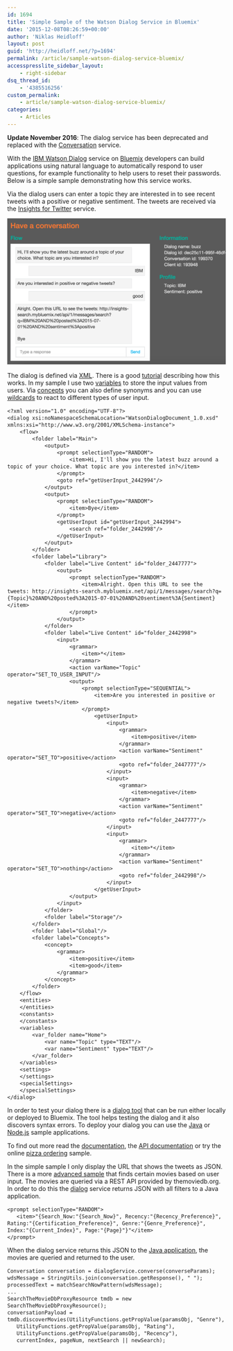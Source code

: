 ```yaml
---
id: 1694
title: 'Simple Sample of the Watson Dialog Service in Bluemix'
date: '2015-12-08T08:26:59+00:00'
author: 'Niklas Heidloff'
layout: post
guid: 'http://heidloff.net/?p=1694'
permalink: /article/sample-watson-dialog-service-bluemix/
accesspresslite_sidebar_layout:
    - right-sidebar
dsq_thread_id:
    - '4385516256'
custom_permalink:
    - article/sample-watson-dialog-service-bluemix/
categories:
    - Articles
---
```


**Update November 2016**: The dialog service has been deprecated and replaced with the [Conversation](https://console.ng.bluemix.net/catalog/services/conversation/) service.

With the [IBM Watson Dialog](http://www.ibm.com/smarterplanet/us/en/ibmwatson/developercloud/dialog.html) service on [Bluemix](https://bluemix.net) developers can build applications using natural language to automatically respond to user questions, for example functionality to help users to reset their passwords. Below is a simple sample demonstrating how this service works.

Via the dialog users can enter a topic they are interested in to see recent tweets with a positive or negative sentiment. The tweets are received via the [Insights for Twitter](https://www.ng.bluemix.net/docs/#services/Twitter/index.html) service.

![image](/assets/img/2015/12/dialogsimple.png)

The dialog is defined via [XML](http://www.ibm.com/smarterplanet/us/en/ibmwatson/developercloud/doc/dialog/layout_layout.shtml). There is a good [tutorial](http://www.ibm.com/smarterplanet/us/en/ibmwatson/developercloud/doc/dialog/tutorial_advanced.shtml) describing how this works. In my sample I use two [variables](http://www.ibm.com/smarterplanet/us/en/ibmwatson/developercloud/doc/dialog/layout_layout.shtml#layout_variables) to store the input values from users. Via [concepts](http://www.ibm.com/smarterplanet/us/en/ibmwatson/developercloud/doc/dialog/layout_layout.shtml#layout_concept) you can also define synonyms and you can use [wildcards](http://www.ibm.com/smarterplanet/us/en/ibmwatson/developercloud/doc/dialog/layout_layout.shtml#layout_input__wildcards_desc) to react to different types of user input.

```
<?xml version="1.0" encoding="UTF-8"?>
<dialog xsi:noNamespaceSchemaLocation="WatsonDialogDocument_1.0.xsd" xmlns:xsi="http://www.w3.org/2001/XMLSchema-instance">
    <flow>
        <folder label="Main">
            <output>
                <prompt selectionType="RANDOM">
                    <item>Hi, I'll show you the latest buzz around a topic of your choice. What topic are you interested in?</item>
                </prompt>
                <goto ref="getUserInput_2442994"/>
            </output>
            <output>
                <prompt selectionType="RANDOM">
                    <item>Bye</item>
                </prompt>
                <getUserInput id="getUserInput_2442994">
                    <search ref="folder_2442998"/>
                </getUserInput>
            </output>
        </folder>
        <folder label="Library">
            <folder label="Live Content" id="folder_2447777">
                <output>
                    <prompt selectionType="RANDOM">
                        <item>Alright. Open this URL to see the tweets: http://insights-search.mybluemix.net/api/1/messages/search?q={Topic}%20AND%20posted%3A2015-07-01%20AND%20sentiment%3A{Sentiment}</item>
                    </prompt>
                </output>
            </folder>
            <folder label="Live Content" id="folder_2442998">
                <input>
                    <grammar>
                        <item>*</item>
                    </grammar>
                    <action varName="Topic" operator="SET_TO_USER_INPUT"/>
                    <output>
                        <prompt selectionType="SEQUENTIAL">
                            <item>Are you interested in positive or negative tweets?</item>
                        </prompt>
                            <getUserInput>
                                <input>
                                    <grammar>
                                        <item>positive</item>
                                    </grammar>
                                    <action varName="Sentiment" operator="SET_TO">positive</action>
                                    <goto ref="folder_2447777"/>
                                </input>
                                <input>
                                    <grammar>
                                        <item>negative</item>
                                    </grammar>
                                    <action varName="Sentiment" operator="SET_TO">negative</action>
                                    <goto ref="folder_2447777"/>
                                </input>
                                <input>
                                    <grammar>
                                        <item>*</item>
                                    </grammar>
                                    <action varName="Sentiment" operator="SET_TO">nothing</action>
                                    <goto ref="folder_2442998"/>
                                </input>
                            </getUserInput>
                    </output>
                </input>
            </folder>
            <folder label="Storage"/>
        </folder>
        <folder label="Global"/>
        <folder label="Concepts">
            <concept>
                <grammar>
                    <item>positive</item>
                    <item>good</item>
                </grammar>
            </concept>
        </folder>
    </flow>
    <entities>
    </entities>
    <constants>
    </constants>
    <variables>
        <var_folder name="Home">
            <var name="Topic" type="TEXT"/>
            <var name="Sentiment" type="TEXT"/>
        </var_folder>
    </variables>
    <settings>
    </settings>
    <specialSettings>
    </specialSettings>
</dialog>
```

In order to test your dialog there is a [dialog tool](https://github.com/watson-developer-cloud/dialog-tool) that can be run either locally or deployed to Bluemix. The tool helps testing the dialog and it also discovers syntax errors. To deploy your dialog you can use the [Java](https://github.com/watson-developer-cloud/java-wrapper) or [Node.js](https://github.com/watson-developer-cloud/dialog-nodejs) sample applications.

To find out more read the [documentation](http://www.ibm.com/smarterplanet/us/en/ibmwatson/developercloud/doc/dialog/), the [API documentation](http://www.ibm.com/smarterplanet/us/en/ibmwatson/developercloud/dialog/api/v1/) or try the online [pizza ordering](http://dialog-demo.mybluemix.net/) sample.

In the simple sample I only display the URL that shows the tweets as JSON. There is a more [advanced sample](https://github.com/watson-developer-cloud/movieapp-dialog) that finds certain movies based on user input. The movies are queried via a REST API provided by themoviedb.org. In order to do this the [dialog](https://raw.githubusercontent.com/watson-developer-cloud/movieapp-dialog/master/src/main/resources/dialog_files/movieapp-dialog-file.xml) service returns JSON with all filters to a Java application.

```
<prompt selectionType="RANDOM">
   <item>"{Search_Now:"{Search_Now}", Recency:"{Recency_Preference}", Rating:"{Certification_Preference}", Genre:"{Genre_Preference}", Index:"{Current_Index}", Page:"{Page}"}"</item>
</prompt>
```

When the dialog service returns this JSON to the [Java application](https://github.com/watson-developer-cloud/movieapp-dialog/blob/master/src/main/java/com/ibm/watson/movieapp/dialog/rest/WDSBlueMixProxyResource.java), the movies are queried and returned to the user.

```
Conversation conversation = dialogService.converse(converseParams);
wdsMessage = StringUtils.join(conversation.getResponse(), " ");
processedText = matchSearchNowPattern(wdsMessage);
...
SearchTheMovieDbProxyResource tmdb = new SearchTheMovieDbProxyResource();
conversationPayload = tmdb.discoverMovies(UtilityFunctions.getPropValue(paramsObj, "Genre"),
   UtilityFunctions.getPropValue(paramsObj, "Rating"),
   UtilityFunctions.getPropValue(paramsObj, "Recency"),
   currentIndex, pageNum, nextSearch || newSearch);
```